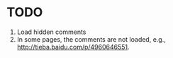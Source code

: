 # TODO

1. Load hidden comments
2. In some pages, the comments are not loaded, e.g., http://tieba.baidu.com/p/4960646551. 